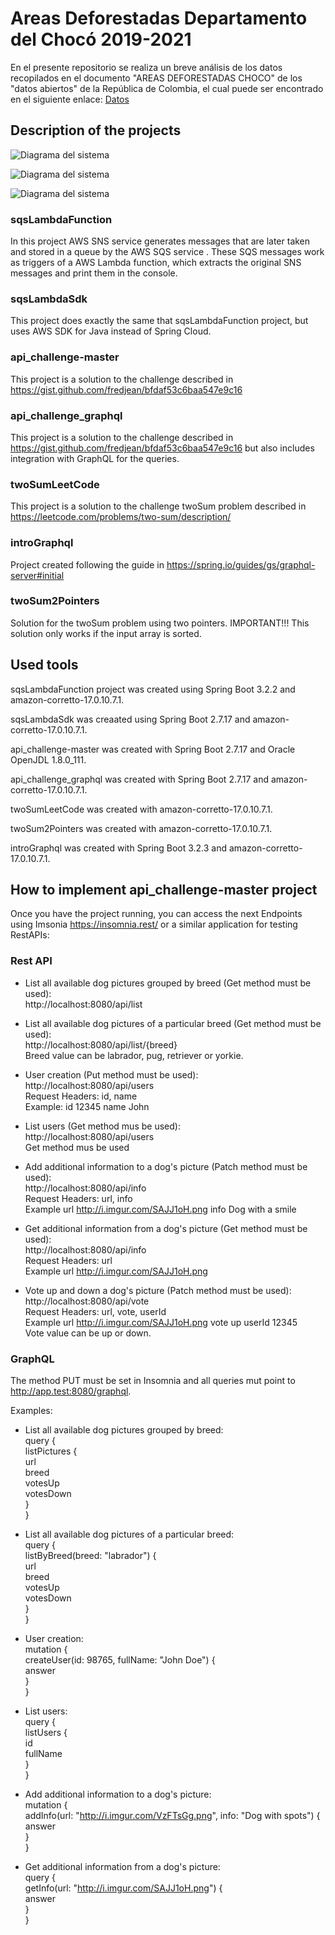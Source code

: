 # Areas Deforestadas Departamento del Chocó 2019-2021
En el presente repositorio se realiza un breve análisis de los datos recopilados en el documento "AREAS DEFORESTADAS CHOCO" de los "datos abiertos" de la República de Colombia, el cual puede ser encontrado en el siguiente enlace: [Datos](https://www.datos.gov.co/Ambiente-y-Desarrollo-Sostenible/AREAS-DEFORESTADAS-CHOCO/iczg-dyt3/about_data)

## Description of the projects

![Diagrama del sistema](img/Deforestacion_por_Municipios.png)

![Diagrama del sistema](img/Area_deforestada.png)

![Diagrama del sistema](img/Causas_deforestacion.png)

### sqsLambdaFunction
In this project AWS SNS service generates messages that are later taken and stored in a queue by the AWS SQS service . These SQS messages work as triggers of a AWS Lambda function, which extracts the original SNS messages and print them in the console.

### sqsLambdaSdk
This project does exactly the same that sqsLambdaFunction project, but uses AWS SDK for Java instead of Spring Cloud.

### api_challenge-master
This project is a solution to the challenge described in https://gist.github.com/fredjean/bfdaf53c6baa547e9c16

### api_challenge_graphql
This project is a solution to the challenge described in https://gist.github.com/fredjean/bfdaf53c6baa547e9c16 but also includes integration with GraphQL for the queries.

### twoSumLeetCode
This project is a solution to the challenge twoSum problem described in https://leetcode.com/problems/two-sum/description/

### introGraphql
Project created following the guide in https://spring.io/guides/gs/graphql-server#initial

### twoSum2Pointers
Solution for the twoSum problem using two pointers. IMPORTANT!!! This solution only works if the input array is sorted.

## Used tools
sqsLambdaFunction project was created using Spring Boot 3.2.2 and amazon-corretto-17.0.10.7.1.

sqsLambdaSdk was creaated using Spring Boot 2.7.17 and amazon-corretto-17.0.10.7.1. 

api_challenge-master was created with Spring Boot 2.7.17 and Oracle OpenJDL 1.8.0_111.

api_challenge_graphql was created with Spring Boot 2.7.17 and amazon-corretto-17.0.10.7.1. 

twoSumLeetCode was created with amazon-corretto-17.0.10.7.1.

twoSum2Pointers was created with amazon-corretto-17.0.10.7.1.

introGraphql was created with Spring Boot 3.2.3 and amazon-corretto-17.0.10.7.1.

## How to implement api_challenge-master project
Once you have the project running, you can access the next Endpoints using Imsonia https://insomnia.rest/ or a similar application for testing RestAPIs:

### Rest API

- List all available dog pictures grouped by breed (Get method must be used):  
  http://localhost:8080/api/list  
 
- List all available dog pictures of a particular breed (Get method must be used):  
  http://localhost:8080/api/list/{breed}  
  Breed value can be labrador, pug, retriever or yorkie.  
 
- User creation (Put method must be used):  
  http://localhost:8080/api/users  
  Request Headers: id, name  
  Example: id  12345  name John

- List users (Get method mus be used):  
  http://localhost:8080/api/users  
  Get method mus be used
  
- Add additional information to a dog's picture (Patch method must be used):  
  http://localhost:8080/api/info  
  Request Headers: url, info  
  Example url http://i.imgur.com/SAJJ1oH.png info Dog with a smile

- Get additional information from a dog's picture (Get method must be used):  
  http://localhost:8080/api/info  
  Request Headers: url  
  Example url http://i.imgur.com/SAJJ1oH.png

- Vote up and down a dog's picture (Patch method must be used):  
  http://localhost:8080/api/vote  
  Request Headers: url, vote, userId  
  Example url http://i.imgur.com/SAJJ1oH.png vote up userId 12345  
  Vote value can be up or down.

### GraphQL
The method PUT must be set in Insomnia and all queries mut point to http://app.test:8080/graphql.

Examples:  
- List all available dog pictures grouped by breed:  
query {  
    listPictures {  
        url  
	breed  
	votesUp  
	votesDown  
    }  
}  
 
- List all available dog pictures of a particular breed:  
query {  
    listByBreed(breed: "labrador") {  
        url  
        breed  
        votesUp  
        votesDown  
    }  
}  
 
- User creation:  
mutation {  
    createUser(id: 98765, fullName: "John Doe") {  
        answer  
    }  
}  

- List users:  
query {  
    listUsers {  
        id  
	fullName  
    }  
}  
  
- Add additional information to a dog's picture:  
mutation {  
    addInfo(url: "http://i.imgur.com/VzFTsGg.png", info: "Dog with spots") {  
        answer  
    }  
}  

- Get additional information from a dog's picture:  
query {  
    getInfo(url: "http://i.imgur.com/SAJJ1oH.png") {  
        answer  
    }  
}  
